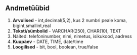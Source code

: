 ## Andmetüübid 
1. **Arvulised** - int,decimal(5,2), kus 2 numbri peale koma, bigint,smallint,real
2. **Teksti/sümbolid** - VARCHAR(250), CHAR(10), TEXT
3. Näited: telefoninumber, nimi, nimetus, isikukood, aadress
4. **Kuupäev** - DATE, TIME, date/time
5. **Loogilised** - bit, bool, boolean, true/false
